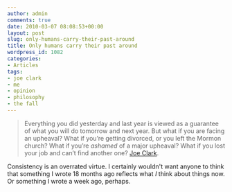 ```yaml
---
author: admin
comments: true
date: 2010-03-07 08:08:53+00:00
layout: post
slug: only-humans-carry-their-past-around
title: Only humans carry their past around
wordpress_id: 1082
categories:
- Articles
tags:
- joe clark
- me
- opinion
- philosophy
- the fall
---
```


> Everything you did yesterday and last year is viewed as a guarantee of what you will do tomorrow and next year. But what if you are facing an upheaval? What if you’re getting divorced, or you left the Mormon church? What if you’re _ashamed_ of a major upheaval? What if you lost your job and can’t find another one? [Joe Clark](http://blog.fawny.org/2010/03/03/amelioration/).


Consistency is an overrated virtue. I certainly wouldn't want anyone to think that something I wrote 18 months ago reflects what _I_ think about things now. Or something I wrote a week ago, perhaps.
